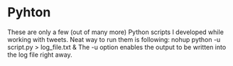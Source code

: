 # Pyhton

These are only a few (out of many more) Python scripts I developed while working with tweets.
Neat way to run them is following:
nohup python -u script.py > log_file.txt &
The -u option enables the output to be written into the log file right away.

